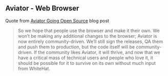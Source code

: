 Aviator - Web Browser
--------------------

Quote from [Aviator Going Open Source](https://blog.whitehatsec.com/aviator-going-open-source/) blog post

> So we hope that people use the browser and make it their own. We won’t be making any additional changes to the browser; Aviator is now entirely community-driven. We’ll still sign the releases, QA them and push them to production, but the code itself will be community-driven. If the community likes Aviator, it will thrive, and now that we have a critical mass of technical users and people who love it, it should be possible for it to survive on its own without much input from WhiteHat.
